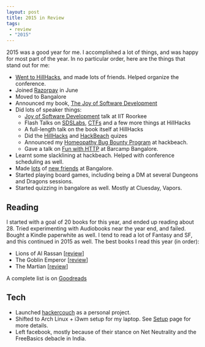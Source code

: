 ```yaml
---
layout: post
title: 2015 in Review
tags:
 - review
 - "2015"
---
```


2015 was a good year for me. I accomplished a lot of things, and was happy for most part of the year. In no particular order, here are the things that stand out for me:

- [Went to HillHacks][hh-blog], and made lots of friends. Helped organize the conference.
- Joined [Razorpay][rzp] in June
- Moved to Bangalore
- Announced my book, [The Joy of Software Development][josd-blog]
- Did lots of speaker things:
  - [Joy of Software Development][josd-talk] talk at IIT Roorkee
  - Flash Talks on [SDSLabs][sdslabs-talk], [CTFs][ctf-talk] and a few more things at HillHacks
  - A full-length talk on the book itself at HillHacks
  - Did the [HillHacks][hh-quiz] and [HackBeach][hb-quiz] quizes
  - Announced my [Homeopathy Bug Bounty Program][homeo] at hackbeach.
  - Gave a talk on [Fun with HTTP][http-talk] at Barcamp Bangalore.
- Learnt some slacklining at hackbeach. Helped with conference scheduling as well.
- Made [lots][hasgeek] of [new friends][nilenso] at Bangalore.
- Started playing board games, including being a DM at several Dungeons and Dragons sessions.
- Started quizzing in bangalore as well. Mostly at Cluesday, Vapors.

## Reading

I started with a goal of 20 books for this year, and ended up reading about 28. Tried experimenting with Audiobooks near the year end, and failed. Bought a Kindle paperwhite as well. I tend to read a lot of Fantasy and SF, and this continued in 2015 as well. The best books I read this year (in order):

- Lions of Al Rassan [[review](https://www.goodreads.com/review/show/1241094426)]
- The Goblin Emperor [[review](https://www.goodreads.com/review/show/1400549503)]
- The Martian [[review](https://www.goodreads.com/review/show/1148506677)]

A complete list is on [Goodreads](https://www.goodreads.com/user/year_in_books/2015/6170741)

## Tech

- Launched [hackercouch][hc] as a personal project.
- Shifted to Arch Linux + i3wm setup for my laptop. See [Setup](/setup/) page for more details.
- Left facebook, mostly because of their stance on Net Neutrality and the FreeBasics debacle in India.

[hh-blog]: /blog/2015/07/20/hillhacks/
[rzp]: https://razorpay.com
[josd-blog]: https://captnemo.in/blog/2015/06/07/on-writing/
[josd-talk]: https://captnemo.in/talks/josd/
[sdslabs-talk]: https://docs.google.com/presentation/d/1qR3JuGU7FXry333qGfVvapshDn72oCjEN8l7bShQl2Y/pub?start=false&loop=false&delayms=3000
[ctf-talk]: http://slides.com/captn3m0/ctf/
[hh-quiz]: https://speakerdeck.com/captn3m0/hillhacks-quiz
[hb-quiz]: https://docs.google.com/presentation/d/1glE2G1xKGkSVELVaQ7YJ4JGul0NLzfHRl1xGgMIwi9Q/pub?start=false&loop=false&delayms=3000
[homeo]: /homeopathy/
[http-talk]: http://slides.com/captn3m0/fun-with-http
[hasgeek]: https://hasgeek.com
[nilenso]: http://nilenso.com
[hc]: https://hackercouch.com
